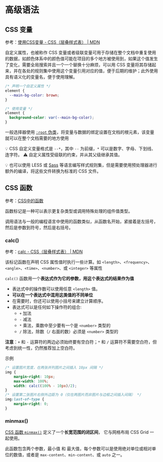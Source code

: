 # 高级语法
## CSS 变量
参考：[使用CSS变量 - CSS（层叠样式表） | MDN](https://developer.mozilla.org/zh-CN/docs/Web/CSS/Using_CSS_custom_properties)

自定义属性，也被称作 CSS 变量或者级联变量可用于存储在整个文档中重复使用的数据，如颜色体系中的颜色值可能在项目的多个地方被使用到，如果这个值发生了变化，需要全局搜索并且一个一个替换十分麻烦，可以用 CSS 变量将其存储起来，并在各处的规则集中使用这个变量引用对应的值，便于后期的维护；此外使用具有语义化的变量名，便于使用理解。

```css
/* 声明一个自定义属性 */
element {
  --main-bg-color: brown;
}

/* 使用变量 */
element {
  background-color: var(--main-bg-color);
}
```
一般选择器使用 [`:root` 伪类](https://developer.mozilla.org/zh-CN/docs/Web/CSS/:root)，将变量与数据的绑定设置在文档的根元素，该变量就可以在整个文档需要的地方使用

:bulb: CSS 自定义变量格式是 `--*`，其中 `--` 为前缀，`*` 可以是数字、字母、下划线、连字符。
:warning: 自定义属性受级联的约束，并从其父级继承其值。

:bulb: 也可以使用 LESS 或 [Sass](D:/Front_end/SASS/简介.md) 等语言编写样式规则集，但是需要使用预处理器进行额外的编译，将这些文件转换为标准的 CSS 文件。

## CSS 函数
参考：[CSS中的函数](https://www.w3cplus.com/css/css-functions.html)

函数标记是一种可以表示更复杂类型或调用特殊处理的组件值类型。

调用语法与一般的编程语言中使用的函数类似，从函数名开始，紧接着是左括号，然后是参数到符号，然后是右括号。

### calc()
参考：[calc - CSS（层叠样式表） | MDN](https://developer.mozilla.org/zh-CN/docs/Web/CSS/calc)

该标记函数在声明 CSS 属性值时执行一些计算。如 `<length>`、`<frequency>`、`<angle>`、`<time>`、`<number>`、或 `<integer>` 等属性

`calc()` 函数用一个**表达式作为它的参数，用这个表达式的结果作为值**

* 表达式中的操作数可以使用任意 `<length>` 值。
* **可以在一个表达式中混用这类值的不同单位**
* 在需要时，你还可以使用小括号来建立计算顺序。
* 表达式可以是任何如下操作符的组合:
    * `+` 加法
    * `-` 减法
    * `*` 乘法，乘数中至少要有一个是 `<number>` 类型的
    * `/` 除法，除数（`/` 右面的数）必须是 `<number>` 类型的

**注意**：`+` 和 `-` 运算符的两边必须始终要有空白符；`*` 和 `/` 运算符不需要空白符，但考虑到统一性，仍然推荐加上空白符。

示例
```css
/* 设置图片宽度，在两张并列图片之间插入 10px 间隔 */
img {
    margin-right: 10px;
    max-width: 100%;
    width: calc((100% - 10px)/2);
}
/* 设置第二张图片右侧外边距为 0（仅在两图片而非图片与边框之间插入间隔） */
img:last-of-type {
    margin-right: 0;
}
```

### minmax()
[CSS 函数 `minmax()`](https://developer.mozilla.org/zh-CN/docs/Web/CSS/minmax) 定义了一个**长宽范围的闭区间**， 它与网格布局 CSS Grid 一起使用。

此函数包含两个参数，最小值 和 最大值，每个参数可以是使用绝对单位或相对单位的数值，或者是 `max-content`、`min-content`、或 `auto` 之一。